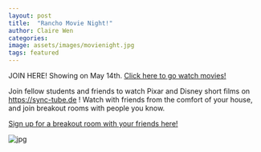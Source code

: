 ```yaml
---
layout: post
title:  "Rancho Movie Night!"
author: Claire Wen
categories: 
image: assets/images/movienight.jpg
tags: featured
---
```


JOIN HERE! Showing on May 14th. [Click here to go watch movies!](https://iusd.zoom.us/j/85001238078?pwd=ZG45Z05WZ2tZcEtwdmhMd05yWlNSQT09 )


Join fellow students and friends to watch Pixar and Disney short films on https://sync-tube.de ! Watch with friends from the comfort of your house, and join breakout rooms with people you know.

[Sign up for a breakout room with your friends here!](https://docs.google.com/document/d/1mIUdNUpiqOVMWp-KI3b0y20qJUqh7AY2XdYqiwVuToU/edit?usp=sharing)


![jpg](/assets/images/movienight.jpg)
